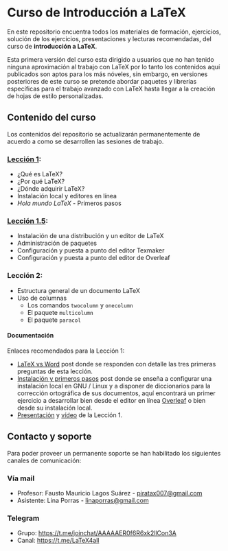 # Curso de Introducción a LaTeX

En este repositorio encuentra todos los materiales de formación, ejercicios, solución de los ejercicios, presentaciones y lecturas recomendadas, del curso de **introducción a LaTeX**.

Esta primera versión del curso esta dirigido a usuarios que no han tenido ninguna aproximación al trabajo con LaTeX por lo tanto los contenidos aquí publicados son aptos para los más nóveles, sin embargo, en versiones posteriores de este curso se pretende abordar paquetes y librerías específicas para el trabajo avanzado con LaTeX hasta llegar a la creación de hojas de estilo personalizadas.

## Contenido del curso

Los contenidos del repositorio se actualizarán permanentemente de acuerdo a como se desarrollen las sesiones de trabajo.

### [Lección 1][4]:
* ¿Qué es LaTeX?
* ¿Por qué LaTeX?
* ¿Dónde adquirir LaTeX?
* Instalación local y editores en línea 
* *Hola mundo LaTeX* - Primeros pasos

### [Lección 1.5][6]:
* Instalación de una distribución y un editor de LaTeX
* Administración de paquetes
* Configuración y puesta a punto del editor Texmaker
* Configuración y puesta a punto del editor de Overleaf

### Lección 2:
* Estructura general de un documento LaTeX
* Uso de columnas
	* Los comandos `twocolumn` y `onecolumn`
	* El paquete `multicolumn`
	* El paquete `paracol`

#### Documentación
Enlaces recomendados para la Lección 1:
* [LaTeX vs Word][1] post donde se responden con detalle las tres primeras preguntas de esta lección.
* [Instalación y primeros pasos][5] post donde se enseña a configurar una instalación local en GNU / Linux y a disponer de diccionarios para la corrección ortográfica de sus documentos, aquí encontrará un primer ejercicio a desarrollar bien desde el editor en línea [Overleaf][2] o bien desde su instalación local.
* [Presentación][3] y [vídeo][4] de la Lección 1.

## Contacto y soporte
Para poder proveer un permanente soporte se han habilitado los siguientes canales de comunicación:

### Vía mail
* Profesor: Fausto Mauricio Lagos Suárez - piratax007@gmail.com
* Asistente: Lina Porras - linaporras@gmail.com

### Telegram
* Grupo: https://t.me/joinchat/AAAAAER0f6R6xk2llCon3A
* Canal: https://t.me/LaTeX4all

[1]: ./2017-05-13-Latex_vs_Word.md
[2]: https://www.overleaf.com
[3]: ./presentaciones/leccion_1.pdf
[4]: https://www.youtube.com/watch?v=cwCQm61-LP0
[5]: ./2017-05-15-Instalacion_primeros_pasos.md
[6]: https://youtu.be/YzsTrIP-geQ